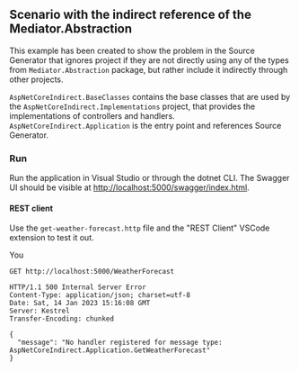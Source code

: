 ## Scenario with the indirect reference of the Mediator.Abstraction

This example has been created to show the problem in the Source Generator that ignores project
if they are not directly using any of the types from `Mediator.Abstraction` package,
but rather include it indirectly through other projects.

`AspNetCoreIndirect.BaseClasses` contains the base classes that are used by the `AspNetCoreIndirect.Implementations`
project, that provides the implementations of controllers and handlers. `AspNetCoreIndirect.Application` is the entry point
and references Source Generator.

### Run

Run the application in Visual Studio or through the dotnet CLI.
The Swagger UI should be visible at [http://localhost:5000/swagger/index.html](http://localhost:5000/swagger/index.html).

#### REST client

Use the `get-weather-forecast.http` file and the "REST Client" VSCode extension to test it out.

You

```http
GET http://localhost:5000/WeatherForecast

HTTP/1.1 500 Internal Server Error
Content-Type: application/json; charset=utf-8
Date: Sat, 14 Jan 2023 15:16:08 GMT
Server: Kestrel
Transfer-Encoding: chunked

{
  "message": "No handler registered for message type: AspNetCoreIndirect.Application.GetWeatherForecast"
}
```

